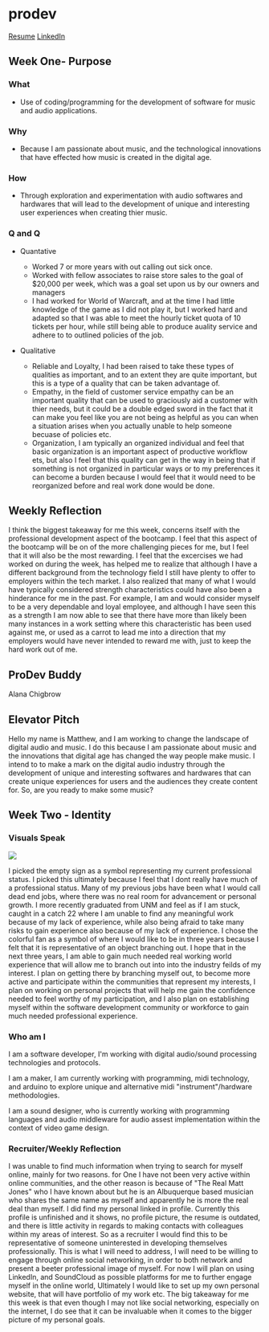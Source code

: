 # prodev

[Resume](MatthewJonesResume.pdf)
[LinkedIn](linkedin.com/in/matthew-jones-674743b6)



## Week One- Purpose

### What
  * Use of coding/programming for the development of software for music and audio applications. 
  
### Why

 * Because I am passionate about music, and the technological innovations that have effected how music is created in the digital age.

### How 

 * Through exploration and experimentation with audio softwares and hardwares that will lead to the development of unique and interesting user experiences when creating thier music.  

### Q and Q

 * Quantative 
   * Worked 7 or more years with out calling out sick once.  
   * Worked with fellow associates to raise store sales to the goal of $20,000 per week, which was a goal set upon us by our      owners and managers
   * I had worked for World of Warcraft, and at the time I had little knowledge of the game as I did not play it, but I worked hard and adapted so that I was able to meet the hourly ticket quota of 10 tickets per hour, while still being able to produce auality service and adhere to to outlined policies of the job.
   
 * Qualitative 
   * Reliable and Loyalty, I had been raised to take these types of qualities as important, and to an extent they are quite important, but this is a type of a quality that can be taken advantage of.  
   * Empathy, in the field of customer service empathy can be an important quality that can be used to graciously aid a customer 
   with thier needs, but it could be a double edged sword in the fact that it can make you feel like you are not being as helpful as you can when a situation arises when you actually unable to help someone becuase of policies etc.
   * Organization, I am typically an organized individual and feel that basic organization is an important aspect of productive workflow ets, but also I feel that this quality can get in the way in being that if something is not organized in particular ways or to my preferences it can become a burden because I would feel that it would need to be reorganized before and real work done would be done. 


## Weekly Reflection 

I think the biggest takeaway for me this week, concerns itself with the professional development aspect of the bootcamp.  I feel that this aspect of the bootcamp will be on of the more challenging pieces for me, but I feel that it will also be the most rewarding.  I feel that the excercises we had worked on during the week, has helped me to realize that although I have a different background from the technology field I still have plenty to offer to employers within the tech market.  I also realized that many of what I would have typically considered strength characteristics could have also been a hinderance for me in the past. For example, I am and would consider myself to be a very dependable and loyal employee, and although I have seen this as a strength I am now able to see that there have more than likely been many instances in a work setting where this characteristic has been used against me, or used as a carrot to lead me into a direction that my employers would have never intended to reward me with, just to keep the hard work out of me.  


## ProDev Buddy 

Alana Chigbrow

## Elevator Pitch 

Hello my name is Matthew, and I am working to change the landscape of digital audio and music.  I do this because I am passionate about music and the innovations that digital age has changed the way people make music.  I intend to to make a mark on the digital audio industry through the development of unique and interesting softwares and hardwares that can create unique experiences for users and the audiences they create content for.  So, are you ready to make some music?




## Week Two - Identity


### Visuals Speak

![](VisualsSpeak.jpg)

I picked the empty sign as a symbol representing my current professional status.  I picked this ultimately because I feel that I 
dont really have much of a professional status.  Many of my previous jobs have been what I would call dead end jobs, where there was no real room for advancement or personal growth.  I more recently graduated from UNM and feel as if I am stuck, caught in a catch 22 where I am unable to find any meaningful work because of my lack of experience, while also being afraid to take many risks to gain experience also because of my lack of experience.  I chose the colorful fan as a symbol of where I would like to 
be in three years because I felt that it is representative of an object branching out. I hope that in the next three years, I am able to gain much needed real working world experience that will allow me to branch out into into the industry feilds of my interest.  I plan on getting there by branching myself out, to become more active and participate within the communities that represent my interests, I plan on working on personal projects that will help me gain the confidence needed to feel worthy of my participation, and I also plan on establishing myself within the software development community or workforce to gain much needed professional experience.   

### Who am I 

I am a software developer, I'm working with digital audio/sound processing technologies and protocols.

I am a maker, I am currently working with programming, midi technology, and arduino to explore unique and alternative
midi "instrument"/hardware methodologies. 

I am a sound designer, who is currently working with programming languages and audio middleware for audio assest implementation 
within the context of video game design.  



### Recruiter/Weekly Reflection

I was unable to find much information when trying to search for myself online, mainly for two reasons.  for One I have not been very active within online communities, and the other reason is because of "The Real Matt Jones" who I have known about but he is an Albuquerque based musician who shares the same name as myself and apparently he is more the real deal than myself.  I did find my personal linked in profile.  Currently this profile is unfinished and it shows, no profile picture, the resume is outdated, and there is little activity in regards to making contacts with colleagues within my areas of interest.  So as a recruiter I would find this to be representative of someone uninterested in developing themselves professionally.  This is what I will need to address, I will need to be willing to engage through online social networking, in order to both network and present a beeter professional image of myself.  For now I will plan on using LinkedIn, and SoundCloud as possible platforms for me to further engage myself in the online world, Ultimately I would like to set up my own personal website, that will have portfolio of my work etc.  The big takeaway for me this week is that even though I may not like social networking, especially on the internet, I do see that it can be invaluable when it comes to the bigger picture of my personal goals.  

